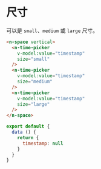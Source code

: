 # 尺寸
可以是 `small`、`medium` 或 `large` 尺寸。
```html
<n-space vertical>
  <n-time-picker
    v-model:value="timestamp"
    size="small"
  />
  <n-time-picker
    v-model:value="timestamp"
    size="medium"
  />
  <n-time-picker
    v-model:value="timestamp"
    size="large"
  />
</n-space>
```
```js
export default {
  data () {
    return {
      timestamp: null
    }
  }
}
```
